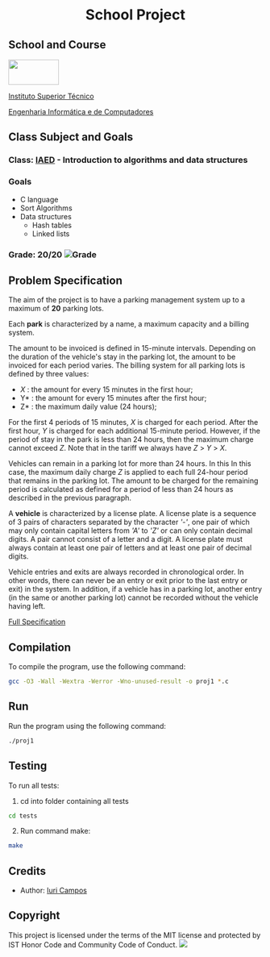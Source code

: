 # <p align="center">School Project</p>

## School and Course
<img src="https://epg.ulisboa.pt/sites/ulisboa.pt/files/styles/logos_80px_vert/public/uo/logos/logo_ist.jpg?itok=2NCqbcIP" width="100" height="50">

[Instituto Superior Técnico](https://tecnico.ulisboa.pt/)

[Engenharia Informática e de Computadores](https://tecnico.ulisboa.pt/en/education/courses/undergraduate-programmes/computer-science-and-engineering/)

## Class Subject and Goals
### Class: [IAED](https://fenix.tecnico.ulisboa.pt/cursos/leic-t/disciplina-curricular/1408903891910860) - Introduction to algorithms and data structures
### Goals

- C language 
- Sort Algorithms
- Data structures
    - Hash tables
    - Linked lists
 
### Grade: 20/20 ![Grade](https://img.shields.io/badge/Grade-A%2B-brightgreen)


## Problem Specification

The aim of the project is to have a parking management system
up to a maximum of __20__ parking lots.

Each __park__ is characterized by a name, a maximum capacity and
a billing system.

The amount to be invoiced is defined in 15-minute intervals. Depending on
the duration of the vehicle's stay in the parking lot, the amount to be invoiced
for each period varies. The billing system for all parking lots
is defined by three values:

- *X* : the amount for every 15 minutes in the first hour;
- Y* : the amount for every 15 minutes after the first hour;
- Z* : the maximum daily value (24 hours);

For the first 4 periods of 15 minutes, *X* is charged for each period.
After the first hour, *Y* is charged for each additional 15-minute period.
However, if the period of stay in the park is less than 24 hours,
then the maximum charge cannot exceed *Z*.
Note that in the tariff we always have *Z* > *Y* > *X*.

Vehicles can remain in a parking lot for more than 24 hours. In this
In this case, the maximum daily charge *Z* is applied to each full 24-hour period
that remains in the parking lot. The amount to be charged for the remaining period is calculated
as defined for a period of less than 24 hours as described in the
previous paragraph.

A __vehicle__ is characterized by a license plate. A license plate
is a sequence of 3 pairs of characters separated by the
character _'-'_, one pair of which may only contain capital letters
from _'A'_ to _'Z'_ or can only contain decimal digits.
A pair cannot consist of a letter and a digit.
A license plate must always contain at least one pair of letters and
at least one pair of decimal digits.

Vehicle entries and exits are always recorded in chronological order.
In other words, there can never be an entry or exit prior to the last
entry or exit) in the system. In addition, if a vehicle has
in a parking lot, another entry (in the same or another parking lot) cannot be recorded
without the vehicle having left.

[Full Specification](problem.md)

## Compilation
To compile the program, use the following command:

```bash
gcc -O3 -Wall -Wextra -Werror -Wno-unused-result -o proj1 *.c
```
## Run
Run the program using the following command:

```bash
./proj1
```

## Testing
To run all tests:
1. cd into folder containing all tests
```bash
cd tests
```
2. Run command make:
```bash
make
``` 

<h2>Credits</h2>

- Author: <a href="https://github.com/iribeirocampos" target="_blank">Iuri Campos</a>

<h2>Copyright</h2>
This project is licensed under the terms of the MIT license and protected by IST Honor Code and Community Code of Conduct. 

<img src="https://img.shields.io/badge/C-00599C?style=for-the-badge&logo=c&logoColor=white">
